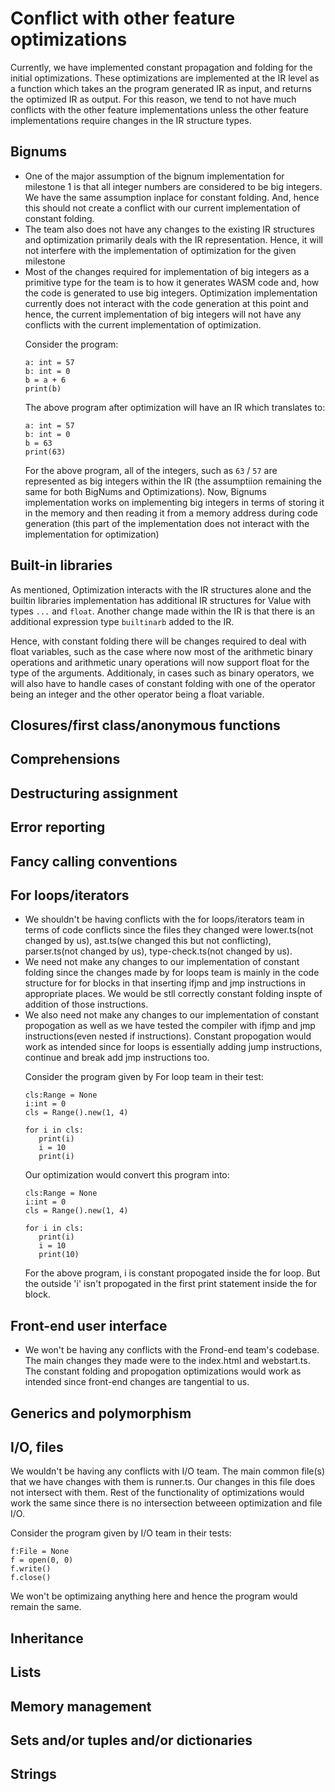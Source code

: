 # Conflict with other feature optimizations

Currently, we have implemented constant propagation and folding for the initial optimizations. These optimizations are implemented at 
the IR level as a function which takes an the program generated IR as input, and returns the optimized IR as output. For this reason, 
we tend to not have much conflicts with the other feature implementations unless the other feature implementations require changes in
the IR structure types.

## Bignums

<ul>
<li>One of the major assumption of the bignum implementation for milestone 1 is that all integer numbers are considered to be big integers. We have the same assumption inplace for constant folding. And, hence this should not create a conflict with our current implementation of constant folding.
<li>The team also does not have any changes to the existing IR structures and optimization primarily deals with the IR representation. Hence, it will not interfere with the implementation of optimization for the given milestone
<li>Most of the changes required for implementation of big integers as a primitive type for the team is to how it generates WASM code and, how the code is generated to use big integers. Optimization implementation currently does not interact with the code generation at this point and hence, the current implementation of big integers will not have any conflicts with the current implementation of optimization.

Consider the program:
```
a: int = 57
b: int = 0
b = a + 6
print(b)
```
The above program after optimization will have an IR which translates to:
```
a: int = 57
b: int = 0
b = 63
print(63)
```
For the above program, all of the integers, such as `63` / `57` are represented as big integers within the IR (the assumptiion remaining the same for both BigNums and Optimizations). Now, Bignums implementation works on implementing big integers in terms of storing it in the memory and then reading it from a memory address during code generation (this part of the implementation does not interact with the implementation for optimization)

</ul>

## Built-in libraries

As mentioned, Optimization interacts with the IR structures alone and the builtin libraries implementation has additional IR structures for Value with types `...` and `float`. Another change made within the IR is that there is an additional expression type `builtinarb` added to the IR.

Hence, with constant folding there will be changes required to deal with float variables, such as the case where now most of the arithmetic binary operations and arithmetic unary operations will now support float for the type of the arguments. Additionaly, in cases such as binary operators, we will also have to handle cases of constant folding with one of the operator being an integer and the other operator being a float variable. 







## Closures/first class/anonymous functions






## Comprehensions







## Destructuring assignment








## Error reporting








## Fancy calling conventions








## For loops/iterators
<ul>
<li> We shouldn't be having conflicts with the for loops/iterators team in terms of code conflicts since the files they changed were lower.ts(not changed by us), ast.ts(we changed this but not conflicting), parser.ts(not changed by us), type-check.ts(not changed by us). 
<li> We need not make any changes to our implementation of constant folding since the changes made by for loops team is mainly in the code structure for for blocks in that inserting ifjmp and jmp instructions in appropriate places. We would be stll correctly constant folding inspte of addition of those instructions.
<li> We also need not make any changes to our implementation of constant propogation as well as we have tested the compiler with ifjmp and jmp instructions(even nested if instructions). Constant propogation would work as intended since for loops is essentially adding jump instructions, continue and break add jmp instructions too.

Consider the program given by For loop team in their test:
```
cls:Range = None
i:int = 0
cls = Range().new(1, 4)

for i in cls:
   print(i)
   i = 10 
   print(i)
```
Our optimization would convert this program into:

```
cls:Range = None
i:int = 0
cls = Range().new(1, 4)

for i in cls:
   print(i)
   i = 10 
   print(10)
```

For the above program, i is constant propogated inside the for loop. But the outside 'i' isn't propogated in the first print statement inside the for block.
</ul>

## Front-end user interface
<ul>
<li> We won't be having any conflicts with the Frond-end team's codebase. The main changes they made were to the index.html and webstart.ts. The constant folding and propogation optimizations would work as intended since front-end changes are tangential to us.

</ul>





## Generics and polymorphism






## I/O, files
We wouldn't be having any conflicts with I/O team. The main common file(s) that we have changes with them is runner.ts. Our changes in this file does not intersect with them. Rest of the functionality of optimizations would work the same since there is no intersection betweeen optimization and file I/O.

Consider the program given by I/O team in their tests:
```
f:File = None
f = open(0, 0)
f.write()
f.close()
```
We won't be optimizaing anything here and hence the program would remain the same.



## Inheritance






## Lists






## Memory management






## Sets and/or tuples and/or dictionaries








## Strings




